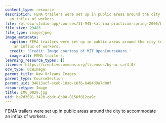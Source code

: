 ```yaml
---
content_type: resource
description: FEMA trailers were set up in public areas around the city to accommodate
  an influx of workers.
file: /ol-ocw-studio-app/courses/11-945-katrina-practicum-spring-2006/ba7d3091342bcbdc0b088150f012ca9c_IMG_0029.jpg
file_size: 23485
file_type: image/jpeg
image_metadata:
  caption: FEMA trailers were set up in public areas around the city to accommodate
    an influx of workers.
  credit: 'Credit: Image courtesy of MIT OpenCourseWare.'
  image-alt: FEMA trailers.
learning_resource_types: []
license: https://creativecommons.org/licenses/by-nc-sa/4.0/
ocw_type: OCWImage
parent_title: New Orleans Images
parent_type: CourseSection
parent_uid: 34813acf-eceb-18ad-c8f6-8484d9a7d88f
resourcetype: Image
title: IMG_0029.jpg
uid: ba7d3091-342b-cbdc-0b08-8150f012ca9c
---
```

FEMA trailers were set up in public areas around the city to accommodate an influx of workers.